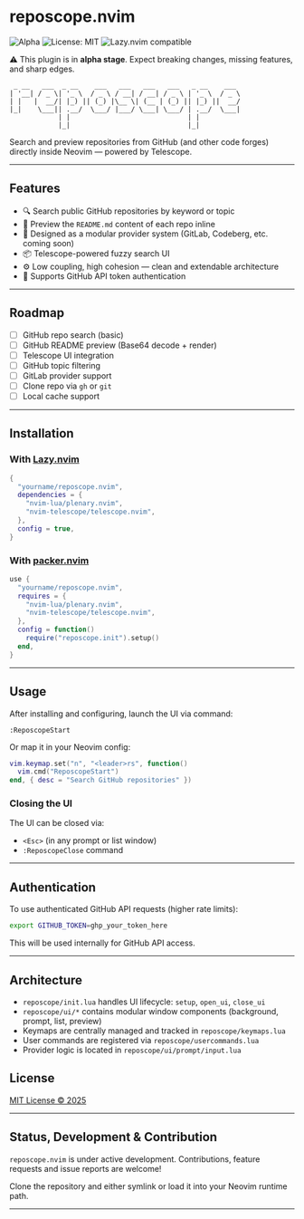 # reposcope.nvim
![Alpha](https://img.shields.io/badge/status-alpha-orange)
![License: MIT](https://img.shields.io/badge/license-MIT-blue.svg)
![Lazy.nvim compatible](https://img.shields.io/badge/lazy.nvim-supported-success)

⚠️ This plugin is in **alpha stage**. Expect breaking changes, missing features, and sharp edges.

```
 _ __   ___  _ __    ___   ___   ___   ___   _ __    ___
| '__| / _ \| '_ \  / _ \ / __| / __| / _ \ | '_ \  / _ \
| |   |  __/| |_) || (_) |\__ \| (__ | (_) || |_) ||  __/
|_|    \___|| .__/  \___/ |___/ \___| \___/ | .__/  \___|
            | |                             | |
            |_|                             |_|
```

Search and preview repositories from GitHub (and other code forges) directly inside Neovim — powered by Telescope.

---

## Features

- 🔍 Search public GitHub repositories by keyword or topic
- 📄 Preview the `README.md` content of each repo inline
- 🧩 Designed as a modular provider system (GitLab, Codeberg, etc. coming soon)
- 📦 Telescope-powered fuzzy search UI
- ⚙️ Low coupling, high cohesion — clean and extendable architecture
- 🔐 Supports GitHub API token authentication

---

## Roadmap

- [ ] GitHub repo search (basic)
- [ ] GitHub README preview (Base64 decode + render)
- [ ] Telescope UI integration
- [ ] GitHub topic filtering
- [ ] GitLab provider support
- [ ] Clone repo via `gh` or `git`
- [ ] Local cache support

---

## Installation

### With [Lazy.nvim](https://github.com/folke/lazy.nvim)

```lua
{
  "yourname/reposcope.nvim",
  dependencies = {
    "nvim-lua/plenary.nvim",
    "nvim-telescope/telescope.nvim",
  },
  config = true,
}
```

### With [packer.nvim](https://github.com/wbthomason/packer.nvim)

```lua
use {
  "yourname/reposcope.nvim",
  requires = {
    "nvim-lua/plenary.nvim",
    "nvim-telescope/telescope.nvim",
  },
  config = function()
    require("reposcope.init").setup()
  end,
}
```

---

## Usage

After installing and configuring, launch the UI via command:

```vim
:ReposcopeStart
```

Or map it in your Neovim config:

```lua
vim.keymap.set("n", "<leader>rs", function()
  vim.cmd("ReposcopeStart")
end, { desc = "Search GitHub repositories" })
```

### Closing the UI

The UI can be closed via:

* `<Esc>` (in any prompt or list window)
* `:ReposcopeClose` command

---

## Authentication

To use authenticated GitHub API requests (higher rate limits):

```sh
export GITHUB_TOKEN=ghp_your_token_here
```

This will be used internally for GitHub API access.

---

## Architecture

* `reposcope/init.lua` handles UI lifecycle: `setup`, `open_ui`, `close_ui`
* `reposcope/ui/*` contains modular window components (background, prompt, list, preview)
* Keymaps are centrally managed and tracked in `reposcope/keymaps.lua`
* User commands are registered via `reposcope/usercommands.lua`
* Provider logic is located in `reposcope/ui/prompt/input.lua`

## License

[MIT License © 2025](./LICENSE)

---

## Status, Development & Contribution

`reposcope.nvim` is under active development. Contributions, feature requests and issue reports are welcome!

Clone the repository and either symlink or load it into your Neovim runtime path.

---
